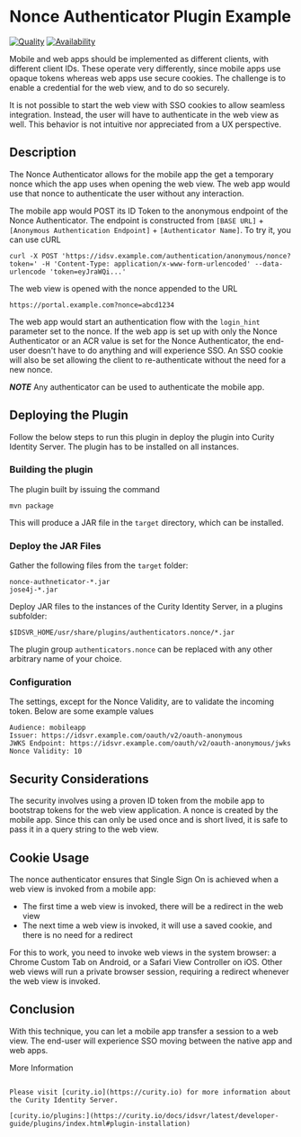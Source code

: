 # Nonce Authenticator Plugin Example

[![Quality](https://img.shields.io/badge/quality-test-yellow)](https://curity.io/resources/code-examples/status/)
[![Availability](https://img.shields.io/badge/availability-source-blue)](https://curity.io/resources/code-examples/status/)

Mobile and web apps should be implemented as different clients, with different client IDs.
These operate very differently, since mobile apps use opaque tokens whereas web apps use secure cookies.
The challenge is to enable a credential for the web view, and to do so securely.

It is not possible to start the web view with SSO cookies to allow seamless integration. Instead, the user will have to authenticate in the web view as well. This behavior is not intuitive nor appreciated from a UX perspective.

## Description ##
The Nonce Authenticator allows for the mobile app the get a temporary nonce which the app uses when opening the web view. The web app would use that nonce to authenticate the user without any interaction. 

The mobile app would POST its ID Token to the anonymous endpoint of the Nonce Authenticator. The endpoint is constructed from `[BASE URL]` + `[Anonymous Authentication Endpoint]` + `[Authenticator Name]`. To try it, you can use cURL
```
curl -X POST 'https://idsv.example.com/authentication/anonymous/nonce?token=' -H 'Content-Type: application/x-www-form-urlencoded' --data-urlencode 'token=eyJraWQi...'
```

The web view is opened with the nonce appended to the URL
```
https://portal.example.com?nonce=abcd1234
```

The web app would start an authentication flow with the `login_hint` parameter set to the nonce. If the web app is set up with only the Nonce Authenticator or an ACR value is set for the Nonce Authenticator, the end-user doesn't have to do anything and will experience SSO. An SSO cookie will also be set allowing the client to re-authenticate without the need for a new nonce.

***NOTE*** Any authenticator can be used to authenticate the mobile app.

## Deploying the Plugin

Follow the below steps to run this plugin in deploy the plugin into Curity Identity Server. The plugin has to be installed on all instances.

### Building the plugin

The plugin built by issuing the command

```
mvn package
```

This will produce a JAR file in the `target` directory, which can be installed.

### Deploy the JAR Files

Gather the following files from the `target` folder:

```text
nonce-authneticator-*.jar
jose4j-*.jar
```

Deploy JAR files to the instances of the Curity Identity Server, in a plugins subfolder:

```text
$IDSVR_HOME/usr/share/plugins/authenticators.nonce/*.jar
```
The plugin group `authenticators.nonce` can be replaced with any other arbitrary name of your choice.

### Configuration

The settings, except for the Nonce Validity, are to validate the incoming token. Below are some example values

```text
Audience: mobileapp
Issuer: https://idsvr.example.com/oauth/v2/oauth-anonymous
JWKS Endpoint: https://idsvr.example.com/oauth/v2/oauth-anonymous/jwks
Nonce Validity: 10
```

## Security Considerations

The security involves using a proven ID token from the mobile app to bootstrap tokens for the web view application.
A nonce is created by the mobile app. Since this can only be used once and is short lived, it is safe to pass it in a query string to the web view.

## Cookie Usage

The nonce authenticator ensures that Single Sign On is achieved when a web view is invoked from a mobile app:

- The first time a web view is invoked, there will be a redirect in the web view
- The next time a web view is invoked, it will use a saved cookie, and there is no need for a redirect

For this to work, you need to invoke web views in the system browser: a Chrome Custom Tab on Android, or a Safari View Controller on iOS. 
Other web views will run a private browser session, requiring a redirect whenever the web view is invoked.

## Conclusion
With this technique, you can let a mobile app transfer a session to a web view. The end-user will experience SSO moving between the native app and web apps.

More Information
~~~~~~~~~~~~~~~~

Please visit [curity.io](https://curity.io) for more information about the Curity Identity Server.

[curity.io/plugins:](https://curity.io/docs/idsvr/latest/developer-guide/plugins/index.html#plugin-installation)